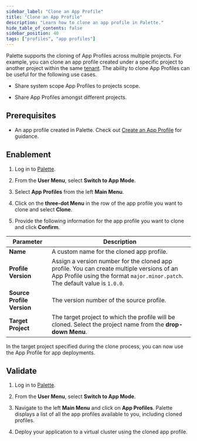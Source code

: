 ```yaml
---
sidebar_label: "Clone an App Profile"
title: "Clone an App Profile"
description: "Learn how to clone an app profile in Palette."
hide_table_of_contents: false
sidebar_position: 40
tags: ["profiles", "app profiles"]
---
```




Palette supports the cloning of App Profiles across multiple projects. For example, you can clone an app profile created under a specific project to another project within the same [tenant](../../glossary-all.md#tenant). The ability to clone App Profiles can be useful for the following use cases.

* Share system scope App Profiles to projects scope.

* Share App Profiles amongst different projects.


## Prerequisites

* An app profile created in Palette. Check out [Create an App Profile](../app-profiles/clone-app-profile.md) for guidance.

## Enablement

1. Log in to [Palette](https://console.spectrocloud.com).

2. From the **User Menu**, select **Switch to App Mode**.

3. Select **App Profiles** from the left **Main Menu**.

4. Click on the **three-dot Menu** in the row of the app profile you want to clone and select **Clone**.

5. Provide the following information for the app profile you want to clone and click **Confirm**.

| **Parameter**           | **Description**  |
|-----------------------------|---------------------|
|**Name** | A custom name for the cloned app profile.|
|**Profile Version** | Assign a version number for the cloned app profile. You can create multiple versions of an App Profile using the format `major.minor.patch`. The default value is `1.0.0`. |
|**Source Profile Version**  | The version number of the source profile. | 
|**Target Project** | The target project to which the profile will be cloned. Select the project name from the **drop-down Menu**.|

In the target project specified during the clone process, you can now use the App Profile for app deployments.


## Validate

1. Log in to [Palette](https://console.spectrocloud.com). 

2. From the **User Menu**, select **Switch to App Mode**.

3. Navigate to the left **Main Menu** and click on **App Profiles**. Palette displays a list of all the app profiles available to you, including cloned profiles.
   
4. Deploy your application to a virtual cluster using the cloned app profile.
